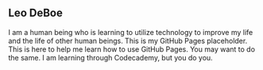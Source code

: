 ## Leo DeBoe

I am a human being who is learning to utilize technology to improve my life and the life of other human beings. This is my GitHub Pages placeholder. This is here to help me learn how to use GitHub Pages. You may want to do the same. I am learning through Codecademy, but you do you.
